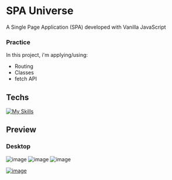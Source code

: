 # SPA Universe

A Single Page Application (SPA) developed with Vanilla JavaScript

### Practice

In this project, i'm applying/using:

- Routing
- Classes
- fetch API

## Techs

[![My Skills](https://skillicons.dev/icons?i=js,html,css)](https://skillicons.dev)

## Preview

   ### Desktop
![image](https://user-images.githubusercontent.com/86017907/179315828-89ab0651-7956-4989-82bd-132453afd60a.png)
![image](https://user-images.githubusercontent.com/86017907/179316057-f2c784b0-b6dc-4592-9f04-02b07fafefd2.png)
![image](https://user-images.githubusercontent.com/86017907/179315919-9054d602-b364-4734-91c0-8c046de978c1.png)






[![image](https://user-images.githubusercontent.com/86017907/179060688-590eac0e-1195-4bad-80d3-8c848b0af5e2.png)](https://github.com/AndrewsItiel06/SPA-Universe/blob/main/LICENSE)
